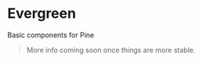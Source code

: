 Evergreen
=========

Basic components for Pine

> More info coming soon once things are more stable. 
